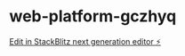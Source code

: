 # web-platform-gczhyq

[Edit in StackBlitz next generation editor ⚡️](https://stackblitz.com/~/github.com/saiteja0987/web-platform-gczhyq)